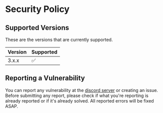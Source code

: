 # Security Policy

## Supported Versions

These are the versions that are currently supported.

| Version | Supported          |
| ------- | ------------------ |
| 3.x.x   | :white_check_mark: |

## Reporting a Vulnerability

You can report any vulnerability at the [discord server](https://discord.gg/z5NwZqJs7k) or creating an issue.
Before submitting any report, please check if what you're reporting is already reported or if it's already solved. All reported errors will be fixed ASAP.

